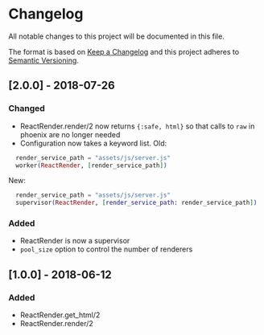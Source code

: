 # Changelog

All notable changes to this project will be documented in this file.

The format is based on [Keep a Changelog](http://keepachangelog.com/en/1.0.0/)
and this project adheres to [Semantic Versioning](http://semver.org/spec/v2.0.0.html).

## [2.0.0] - 2018-07-26

### Changed

- ReactRender.render/2 now returns `{:safe, html}` so that calls to `raw` in phoenix are no longer needed
- Configuration now takes a keyword list.
  Old:

```elixir
  render_service_path = "assets/js/server.js"
  worker(ReactRender, [render_service_path])
```

New:

```elixir
  render_service_path = "assets/js/server.js"
  supervisor(ReactRender, [render_service_path: render_service_path])
```

### Added

- ReactRender is now a supervisor
- `pool_size` option to control the number of renderers

## [1.0.0] - 2018-06-12

### Added

- ReactRender.get_html/2
- ReactRender.render/2
